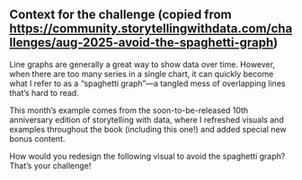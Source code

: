 ## Context for the challenge (copied from https://community.storytellingwithdata.com/challenges/aug-2025-avoid-the-spaghetti-graph)

Line graphs are generally a great way to show data over time. However, when there are too many series in a single chart, it can quickly become what I refer to as a “spaghetti graph”—a tangled mess of overlapping lines that’s hard to read.

This month’s example comes from the soon-to-be-released 10th anniversary edition of storytelling with data, where I refreshed visuals and examples throughout the book (including this one!) and added special new bonus content.

How would you redesign the following visual to avoid the spaghetti graph? That’s your challenge!


